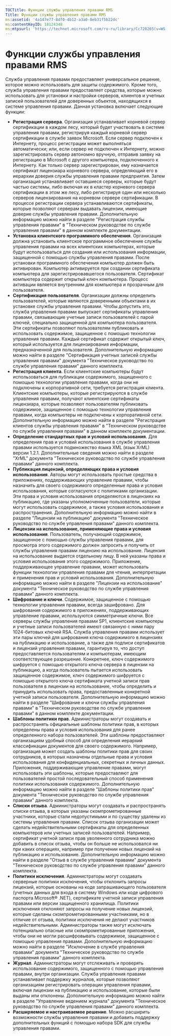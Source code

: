 ```yaml
---
TOCTitle: Функции службы управления правами RMS
Title: Функции службы управления правами RMS
ms:assetid: '4a147e77-8df0-4b12-a3a0-8eb31f5b22dc'
ms:contentKeyID: 18124348
ms:mtpsurl: 'https://technet.microsoft.com/ru-ru/library/Cc720265(v=WS.10)'
---
```


Функции службы управления правами RMS
=====================================

Служба управления правами предоставляет универсальное решение, которое можно использовать для защиты содержимого. Кроме того, служба управления правами предоставляет средства, которые можно использовать для установки и настройки серверов, клиентов и учетных записей пользователей для доверенных объектов, находящихся в системе управления правами. Данная установка включает следующие функции:

-   **Регистрация сервера**. Организация устанавливает корневой сервер сертификации в каждом лесу, который будет участвовать в системе управления правами, регистрируя каждый корневой сервер сертификации в службе заявок Microsoft. Если сервер подключен к Интернету, процесс регистрации может выполняться автоматически; или, если сервер не подключен к Интернету, можно зарегистрировать сервер автономно вручную, отправив заявку на регистрацию в Microsoft с другого компьютера, подключенного к Интернету. Как только сервер зарегистрирован, ему назначается сертификат лицензиара корневого сервера, определяющий его в иерархии доверия службы управления правами предприятия. Затем организация устанавливает оставшиеся серверы, которые будут частью системы, либо включая их в кластер корневого сервера сертификации в этом же лесу, либо регистрируя один или несколько серверов лицензирования на корневом сервере сертификации. В процессе регистрации сервера устанавливаются сертификаты, которые позволяют серверам выдавать лицензии, имеющие доверие службы управления правами. Дополнительную информацию можно найти в разделе "Регистрация службы управления правами" в "Техническом руководстве по службе управления правами" в данном комплекте документации.
-   **Установка клиентского программного обеспечения**. Организация должна установить клиентское программное обеспечение службы управления правами на всех клиентских компьютерах, которые будут использоваться для создания или использования информации, защищенной с помощью службы управления правами. После установки программного обеспечения компьютер должен быть активирован. Компьютер активируется при создании сертификата компьютера для зарегистрировавшегося пользователя. Сертификат компьютера содержит открытый ключ компьютера. Процесс активации является внутренним для компьютера и прозрачным для пользователя.
-   **Сертификация пользователя**. Организации должны определить пользователей, которые являются доверенными объектами в их установке службы управления правами. Чтобы допустить это, служба управления правами выпускает сертификаты управления правами, связывающие учетные записи пользователей с парой ключей, специально защищенной для компьютера пользователя. Эти сертификаты позволяют пользователям публиковать и использовать содержимое, защищенное с помощью технологии управления правами. Каждый сертификат содержит открытый ключ, который используется для лицензирования информации, предназначенной для пользователя. Дополнительную информацию можно найти в разделе "Сертификация учетных записей службы управления правами" документа "Техническое руководство по службе управления правами" данного комплекта.
-   **Регистрация клиента**. Если клиентские компьютеры будут использоваться для публикации содержимого, защищенного с помощью технологии управления правами, когда они не подключены к корпоративной сети, требуется регистрация клиента. Клиентские компьютеры, которые регистрируются в службе управления правами, получают клиентские сертификаты лицензиара, которые позволяют пользователям публиковать содержимое, защищенное с помощью технологии управления правами, когда компьютеры не подключены к корпоративной сети. Дополнительную информацию можно найти в разделе "Регистрация клиентов службы управления правами" в "Техническом руководстве по службе управления правами" в данном комплекте документации.
-   **Определение стандартных прав и условий использования**. Для определения прав и условий использования в службе управления правами используется подмножество языка XML (язык XrML) версии 1.2.1. Дополнительные сведения можно найти в разделе "XrML" документа "Техническое руководство по службе управления правами" данного комплекта.
-   **Публикация лицензий, определяющих права и условия использования**. Авторы могут использовать простые средства в приложениях, поддерживающих управление правами, чтобы назначить для своего содержимого определенные права и условия использования, которые согласуются с политиками организации. Эти права и условия использования определяются в лицензиях на публикацию, где указаны уполномоченные пользователи, которые могут использовать содержимое, а также условия использования и распространения. Дополнительную информацию можно найти в разделе "Лицензии на публикацию" документа "Техническое руководство по службе управления правами" данного комплекта.
-   **Лицензии на использование, применяющие права и условия использования**. Пользователь, получающий содержимое, защищенное с помощью службы управления правами, для просмотра этого содержимого должен запросить и получить от службы управления правами лицензию на использование. Лицензия на использование выдается отдельному лицу. В ней указаны права и условия использования этого содержимого. Приложение, поддерживающее управление правами, может использовать функции технологии управления правами для чтения, интерпретации и применения прав и условий использования. Дополнительную информацию можно найти в разделе "Лицензии на использование" документа "Техническое руководство по службе управления правами" данного комплекта.
-   **Шифрование и ключи**. Содержимое, защищенное с помощью технологии управления правами, всегда зашифровано. Для шифрования содержимого в приложениях, поддерживающих управление правами, используются симметричные ключи. Все серверы службы управления правами SP1, клиентские компьютеры и учетные записи пользователей имеют связанную с ними пару 1024-битовых ключей RSA. Служба управления правами использует эти пары ключей для шифрования ключа содержимого в лицензиях на публикацию и использование, а также для подписи сертификатов и лицензий управления правами, гарантируя то, что доступ предоставляется пользователям и компьютерам, имеющим соответствующее разрешение. Конкретнее, ключ содержимого шифруется с помощью открытого ключа сервера в лицензии на публикацию, а когда пользователь пытается использовать защищенное содержимое, ключ содержимого шифруется с помощью открытого ключа сертификата учетной записи прав пользователя в лицензии на использование, чтобы определить и принудить использовать права, предоставленные конкретной учетной записи пользователя. Дополнительную информацию можно найти в разделе "Шифрование и ключи службы управления правами" в "Техническом руководстве по службе управления правами" в данном комплекте документации.
-   **Шаблоны политики прав**. Администраторы могут создавать и распространять официальные шаблоны политики прав, в которых определены права и условия использования для ранее определенного набора пользователей. Эти шаблоны предоставляют организациям удобный способ для определения иерархий классификации документов для своего содержимого. Например, организация может создать шаблоны политики прав для своих сотрудников, в которых назначены отдельные права и условия использования для конфиденциальных, секретных и личных данных. Приложения, поддерживающие управление правами, могут использовать эти шаблоны, которые предоставляют для пользователей простой последовательный способ применения политики использования содержимого. Дополнительную информацию можно найти в разделе "Шаблоны политики прав" документа "Техническое руководство по службе управления правами" данного комплекта.
-   **Списки отзыва**. Администраторы могут создавать и распространять списки отзыва, в которых указаны скомпрометированные участники, которые стали недопустимыми и по существу удалены из системы управления правами. Список отзыва организации может сделать недействительными сертификаты для определенных компьютеров или учетных записей пользователей. Например, сертификат учетной записи прав уволенного сотрудника можно добавить в список отзыва, чтобы он больше не использовался ни при каких операциях, например при получении новых лицензий на публикацию и использование. Дополнительную информацию можно найти в разделе "Отзыв в службе управления правами" документа "Техническое руководство по службе управления правами" данного комплекта.
-   **Политики исключения**. Администраторы могут создавать серверные политики исключения, чтобы отклонить запросы лицензий, которые основаны на коде запрашивающего пользователя (учетных данных для входа в систему Windows или коде цифрового паспорта Microsoft® .NET), сертификате учетной записи управления правами или версии защищенного хранилища. Политики исключения отклоняют запросы на получение новых лицензий, которые сделаны скомпрометированными участниками, но в отличие от отзыва, политики исключения не делают участников недействительными. Администраторы также могут исключать потенциально опасные или скомпрометированные приложения, чтобы они не могли расшифровывать содержимое, защищенное с помощью управления правами. Дополнительную информацию можно найти в разделе "Исключение в службе управления правами" документа "Техническое руководство по службе управления правами" данного комплекта.
-   **Журнал**. Администраторы могут отслеживать и проверять использование содержимого, защищенного с помощью управления правами, внутри организации. Служба управления правами устанавливает поддержку журналов, которые позволяют организациям регистрировать операции управления правами, включая лицензии на публикацию и использование, которые были выданы или отклонены. Дополнительную информацию можно найти в разделе "Управление ведением журнала" документа "Техническое руководство по службе управления правами" данного комплекта.
-   **Расширяемое и настраиваемое решение**. Можно расширить возможности службы управления правами и добавить поддержку дополнительных функций с помощью набора SDK для службы управления правами.
